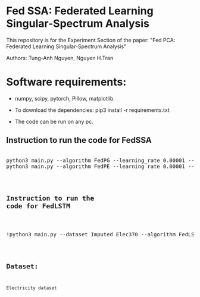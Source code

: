 # Fed SSA: Federated Learning Singular-Spectrum Analysis
This repository is for the Experiment Section of the paper: "Fed PCA: Federated Learning Singular-Spectrum Analysis"

Authors: Tung-Anh Nguyen, Nguyen H.Tran
# Software requirements:
- numpy, scipy, pytorch, Pillow, matplotlib.

- To download the dependencies: pip3 install -r requirements.txt

- The code can be run on any pc.
## Instruction to run the code for FedSSA

<pre></code>
python3 main.py --algorithm FedPG --learning_rate 0.00001 --dataset Elec20 --num_global_iters 100 --window 80 --dim 80 --subusers 0.1 --local_epochs 30
python3 main.py --algorithm FedPE --learning_rate 0.00001 --dataset Elec20 --num_global_iters 100 --window 80 --dim 80 --subusers 0.1 --local_epochs 30
<code></pre>

## Instruction to run the code for FedLSTM
<pre></code>
!python3 main.py --dataset Imputed_Elec370 --algorithm FedLSTM --batch_size 64 --learning_rate 0.001 --subusers 0.1 --num_global_iters 100 --local_epochs 2
<code></pre>

## Dataset:
Electricity dataset